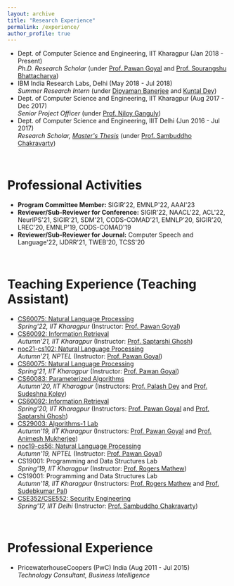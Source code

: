 ```yaml
---
layout: archive
title: "Research Experience"
permalink: /experience/
author_profile: true
---
```


<ul>
	<li> Dept. of Computer Science and Engineering, IIT Kharagpur (Jan 2018 - Present) <br>
		<i> Ph.D. Research Scholar </i> (under <a href="http://cse.iitkgp.ac.in/~pawang/">Prof. Pawan Goyal</a> and <a href="http://cse.iitkgp.ac.in/~sourangshu/">Prof. Sourangshu Bhattacharya</a>)
	</li>
	<li> IBM India Research Labs, Delhi (May 2018 - Jul 2018) <br>
		<i> Summer Research Intern </i> (under <a href="https://scholar.google.co.in/citations?user=zFoDxz8AAAAJ&hl=en">Dipyaman Banerjee</a> and <a href="https://scholar.google.com/citations?user=IlC2GRUAAAAJ&hl=en">Kuntal Dey</a>)
	</li>
	<li> Dept. of Computer Science and Engineering, IIT Kharagpur (Aug 2017 - Dec 2017) <br>
		<i> Senior Project Officer </i> (under <a href="http://www.facweb.iitkgp.ac.in/~niloy/">Prof. Niloy Ganguly</a>)
	</li>
	<li> Dept. of Computer Science and Engineering, IIIT Delhi (Jun 2016 - Jul 2017) <br>
		<i> Research Scholar, <a href="https://repository.iiitd.edu.in/jspui/handle/123456789/535">Master's Thesis</a> </i> (under <a href="https://sites.google.com/site/sambuddhochakravarty/home?authuser=0">Prof. Sambuddho Chakravarty</a>)
	</li>
</ul>

<br>

Professional Activities
======

<ul>
	<li> <b>Program Committee Member:</b> SIGIR'22, EMNLP'22, AAAI'23 </li>
	<li> <b>Reviewer/Sub-Reviewer for Conference:</b> SIGIR'22, NAACL'22, ACL'22, NeurIPS'21, SIGIR'21, SDM'21, CODS-COMAD'21, EMNLP'20, SIGIR'20, LREC'20, EMNLP'19, CODS-COMAD'19 </li>
	<li> <b>Reviewer/Sub-Reviewer for Journal:</b> Computer Speech and Language'22, IJDRR'21, TWEB'20, TCSS'20 </li>
</ul>

<br>

Teaching Experience (Teaching Assistant)
======

<ul>
	<li> <a href="http://cse.iitkgp.ac.in/~pawang/courses/NLP22.html">CS60075: Natural Language Processing</a> <br>
		<i> Spring'22, IIT Kharagpur </i> (Instructor: <a href="http://cse.iitkgp.ac.in/~pawang/">Prof. Pawan Goyal</a>)
	</li>
	<li> <a href="http://cse.iitkgp.ac.in/~saptarshi/courses/ir2021a/">CS60092: Information Retrieval</a> <br>
		<i> Autumn'21, IIT Kharagpur </i> (Instructor: <a href="https://sites.google.com/site/saptarshighosh/home?authuser=0">Prof. Saptarshi Ghosh</a>)
	</li>
	<li> <a href="https://nptel.ac.in/noc/courses/noc21/SEM2/noc21-cs102/">noc21-cs102: Natural Language Processing</a> <br>
		<i> Autumn'21, NPTEL </i> (Instructor: <a href="http://cse.iitkgp.ac.in/~pawang/">Prof. Pawan Goyal</a>)
	</li>
	<li> <a href="https://cse.iitkgp.ac.in/~pawang/courses/NLP21.html">CS60075: Natural Language Processing</a> <br>
		<i> Spring'21, IIT Kharagpur </i> (Instructor: <a href="http://cse.iitkgp.ac.in/~pawang/">Prof. Pawan Goyal</a>)
	</li>
	<li> <a href="https://cse.iitkgp.ac.in/~palash/Courses/2020ParameterizedAlgo/paramAlgo.html">CS60083: Parameterized Algorithms</a> <br>
		<i> Autumn'20, IIT Kharagpur </i> (Instructors: <a href="https://cse.iitkgp.ac.in/~palash/">Prof. Palash Dey</a> and <a href="http://cse.iitkgp.ac.in/~skolay/">Prof. Sudeshna Koley</a>)
	</li>
	<li> <a href="https://cse.iitkgp.ac.in/~pawang/courses/IR20.html">CS60092: Information Retrieval</a> <br>
		<i> Spring'20, IIT Kharagpur </i> (Instructors: <a href="http://cse.iitkgp.ac.in/~pawang/">Prof. Pawan Goyal</a> and <a href="https://sites.google.com/site/saptarshighosh/home?authuser=0">Prof. Saptarshi Ghosh</a>)
	</li>
	<li> <a href="https://cse.iitkgp.ac.in/~pawang/courses/ALGO19.html">CS29003: Algorithms-1 Lab</a> <br>
		<i> Autumn'19, IIT Kharagpur </i> (Instructors: <a href="http://cse.iitkgp.ac.in/~pawang/">Prof. Pawan Goyal</a> and <a href="https://cse.iitkgp.ac.in/~animeshm/">Prof. Animesh Mukherjee</a>)
	</li>
	<li> <a href="https://nptel.ac.in/noc/courses/noc19/SEM2/noc19-cs56/">noc19-cs56: Natural Language Processing</a> <br>
		<i> Autumn'19, NPTEL </i> (Instructor: <a href="http://cse.iitkgp.ac.in/~pawang/">Prof. Pawan Goyal</a>)
	</li>
	<li> CS19001: Programming and Data Structures Lab <br>
		<i> Spring'19, IIT Kharagpur </i> (Instructor: <a href="https://iith.ac.in/~rogers/">Prof. Rogers Mathew</a>)
	</li>
	<li> CS19001: Programming and Data Structures Lab <br>
		<i> Autumn'18, IIT Kharagpur </i> (Instructors: <a href="https://iith.ac.in/~rogers/">Prof. Rogers Mathew</a> and <a href="http://cse.iitkgp.ac.in/~spp/">Prof. Sudebkumar Pal</a>)
	</li>
	<li> <a href="https://sites.google.com/site/sambuddhochakravarty/teaching/security-engineering-cse352552---winter-2017?authuser=0">CSE352/CSE552: Security Engineering</a> <br>
		<i> Spring'17, IIIT Delhi </i> (Instructor: <a href="https://sites.google.com/site/sambuddhochakravarty/home?authuser=0">Prof. Sambuddho Chakravarty</a>)
	</li>
</ul>	

<br>

Professional Experience
======

<ul>
	<li> PricewaterhouseCoopers (PwC) India (Aug 2011 - Jul 2015) <br>
		<i> Technology Consultant, Business Intelligence </i>
	</li>
</ul>